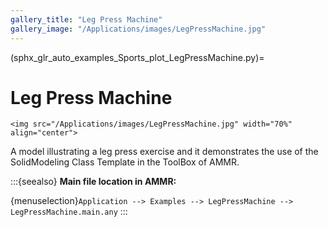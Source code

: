 ```yaml
---
gallery_title: "Leg Press Machine"
gallery_image: "/Applications/images/LegPressMachine.jpg"
---
```


(sphx_glr_auto_examples_Sports_plot_LegPressMachine.py)=

# Leg Press Machine

````{sidebar}
<img src="/Applications/images/LegPressMachine.jpg" width="70%" align="center">
````


A model illustrating a leg press exercise and it demonstrates the use of the
SolidModeling Class Template in the ToolBox of AMMR.



:::{seealso}
**Main file location in AMMR:**

{menuselection}`Application --> Examples --> LegPressMachine --> LegPressMachine.main.any`
:::
